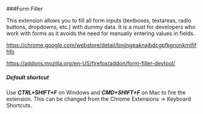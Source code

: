 ###Form Filler

This extension allows you to fill all form inputs (textboxes, textareas, radio buttons, dropdowns, etc.) with dummy data. It is a must for developers who work with forms as it avoids the need for manually entering values in fields.

https://chrome.google.com/webstore/detail/bnjjngeaknajbdcgpfkgnonkmififhfo

https://addons.mozilla.org/en-US/firefox/addon/form-filler-devtool/

##### Default shortcut
Use ***CTRL+SHIFT+F*** on Windows and ***CMD+SHIFT+F*** on Mac to fire the extension. This can be changed from the Chrome Extensions -> Keyboard Shortcuts.
